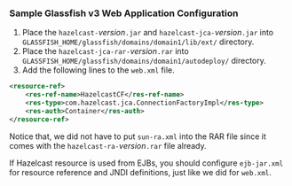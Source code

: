 


### Sample Glassfish v3 Web Application Configuration

1. Place the `hazelcast-`*version*`.jar` and `hazelcast-jca-`*version*`.jar` into `GLASSFISH_HOME/glassfish/domains/domain1/lib/ext/` directory.
2. Place the `hazelcast-jca-rar-`*version*`.rar` into `GLASSFISH_HOME/glassfish/domains/domain1/autodeploy/` directory.
3. Add the following lines to the `web.xml` file.

```xml
<resource-ref>
    <res-ref-name>HazelcastCF</res-ref-name>
    <res-type>com.hazelcast.jca.ConnectionFactoryImpl</res-type>
    <res-auth>Container</res-auth>
</resource-ref>
```

Notice that, we did not have to put `sun-ra.xml` into the RAR file since it comes with the `hazelcast-ra-`*version*`.rar` file already.

If Hazelcast resource is used from EJBs, you should configure `ejb-jar.xml` for resource reference and JNDI definitions, just like we did for `web.xml`.

